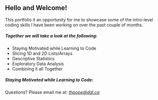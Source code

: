 ## Hello and Welcome!
This portfolio it an opportunity for me to showcase some of the intro-level coding skills I have been working on over the past couple of months.

##### Together we will take a look at the following:
- Staying Motivated while Learning to Code
- Slicing 1D and 2D Lists/Arrays
- Descriptive Statistics
- Exploratory Data Analysis
- Combining it all Together

##### Staying Motivated while Learning to Code:

Questions? Please email me at: 
_[thpope@dal.ca](mailto:th781530@dal.ca)_

